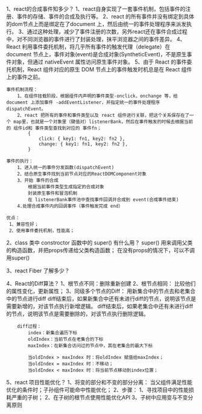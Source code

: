 1、react的合成事件知多少？
    1、react自身实现了一套事件机制，包括事件的注册、事件的存储、事件的合成及执行等。
    2、react 的所有事件并没有绑定到具体的dom节点上而是绑定在了document 上，然后由统一的事件处理程序来派发执行。
    3、通过这种处理，减少了事件注册的次数，另外react还在事件合成过程中，对不同浏览器的事件进行了封装处理，抹平浏览器之间的事件差异。
    4、React 利用事件委托机制，将几乎所有事件的触发代理（delegate）在 document 节点上，事件对象(event)是合成对象(SyntheticEvent)，不是原生事件对象，但通过 nativeEvent 属性访问原生事件对象。
    5、由于 React 的事件委托机制，React 组件对应的原生 DOM 节点上的事件触发时机总是在 React 组件上的事件之前。

    事件机制流程：
        1、在组件挂载阶段，根据组件内声明的事件类型-onclick，onchange 等，给 document 上添加事件 -addEventListener，并指定统一的事件处理程序 dispatchEvent。
        2、react 把所有的事件和事件类型以及 react 组件进行关联，把这个关系保存在了一个 map里，也就是一个对象里（键值对）listenerBank，然后在事件触发的时候去根据当前的 组件id和 事件类型查找到对应的 事件fn；
            {
                click: { key1: fn1, key2: fn2 },
                change: { key1: fn1, key2: fn2 },
            }

    事件的执行：
        1、进入统一的事件分发函数(dispatchEvent)
        2、结合原生事件找到当前节点对应的ReactDOMComponent对象
        3、开始 事件的合成
            根据当前事件类型生成指定的合成对象
            封装原生事件和冒泡机制
            在 listenerBank事件池中查找事件回调并合成到 event(合成事件结束)
        4.处理合成事件内的回调事件（事件触发完成 end）

    优点：
     1、兼容性好；
     2、使用事件委托机制，性能高；


2、class 类中 constroctor 函数中的 super() 有什么用？
    super() 用来调用父类的构造函数，并把props传递给父类构造函数；
    在没有props的情况下，可以不调用super()

3、react Fiber 了解多少？

4、React的Diff算法？
    1、根节点不同：删除重新创建
    2、根节点相同：
        比较他们的属性变化，更新属性；
    3、同级多个节点的Diff：
        用新集合中的节点去和老集合中的节点进行diff
        diff结束后，如果新集合中还有未进行diff的节点，说明该节点是需要新增的，对该节点执行新增逻辑。
        diff结束后，如果老集合中还有未进行diff的节点，说明该节点是需要删除的，对该节点执行删除逻辑。

        diff过程：
            index：新集合遍历下标
            oldIndex：当前节点在老集合的下标
            maxIndex：在新集合访问过的节点中，其在老集合的最大下标

            当oldIndex > maxIndex 时：将oldIndex 赋值给maxIndex；
            当oldIndex = maxIndex 时：不移动；
            当oldIndex < maxIndex 时：将当前节点移动到index位置；

5、react 项目性能优化？
    1、将变的部分和不变的部分分离：
        当父组件满足性能优化的条件时；子孙组件可能命中性能优化；
    2、步骤：
        1、寻找项目中的性能损耗严重的子树；
        2、在子树的根节点使用性能优化API
        3、子树中应用变与不变分离原则